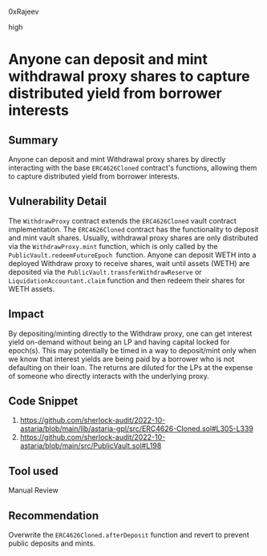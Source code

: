 0xRajeev

high

# Anyone can deposit and mint withdrawal proxy shares to capture distributed yield from borrower interests

## Summary

Anyone can deposit and mint Withdrawal proxy shares by directly interacting with the base `ERC4626Cloned` contract's functions, allowing them to capture distributed yield from borrower interests.

## Vulnerability Detail

The `WithdrawProxy` contract extends the `ERC4626Cloned` vault contract implementation. The `ERC4626Cloned` contract has the functionality to deposit and mint vault shares. Usually, withdrawal proxy shares are only distributed via the `WithdrawProxy.mint` function, which is only called by the `PublicVault.redeemFutureEpoch `function. Anyone can deposit WETH into a deployed Withdraw proxy to receive shares, wait until assets (WETH) are deposited via the `PublicVault.transferWithdrawReserve` or `LiquidationAccountant.claim` function and then redeem their shares for WETH assets. 

## Impact

By depositing/minting directly to the Withdraw proxy, one can get interest yield on-demand without being an LP and having capital locked for epoch(s). This may potentially be timed in a way to deposit/mint only when we know that interest yields are being paid by a borrower who is not defaulting on their loan. The returns are diluted for the LPs at the expense of someone who directly interacts with the underlying proxy.
 
## Code Snippet

1. https://github.com/sherlock-audit/2022-10-astaria/blob/main/lib/astaria-gpl/src/ERC4626-Cloned.sol#L305-L339
2. https://github.com/sherlock-audit/2022-10-astaria/blob/main/src/PublicVault.sol#L198

## Tool used

Manual Review

## Recommendation

Overwrite the `ERC4626Cloned.afterDeposit` function and revert to prevent public deposits and mints.